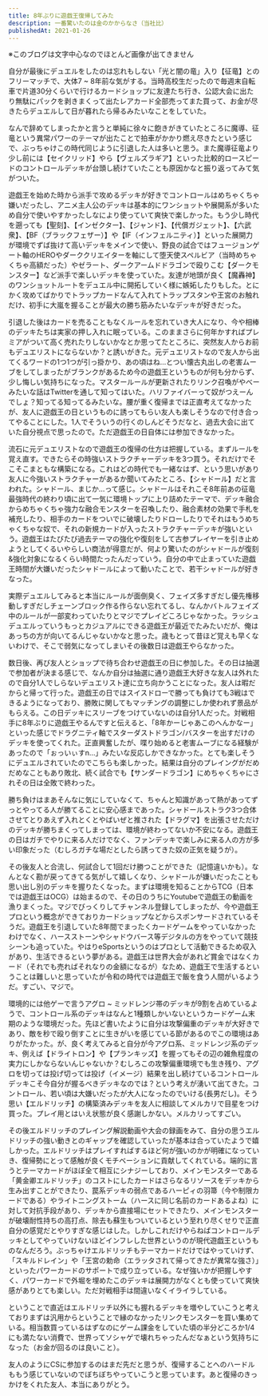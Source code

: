 ```yaml
---
title: 8年ぶりに遊戯王復帰してみた
description: 一番驚いたのは金のかからなさ（当社比）
publishedAt: 2021-01-26
---
```


※このブログは文字中心なのでほとんど画像が出てきません

自分が最後にデュエルをしたのは忘れもしない「光と闇の竜」入り【征竜】とのフリーマッチで、大体7 ~ 8年前な気がする。当時高校生だったので毎週末自転車で片道30分くらいで行けるカードショップに友達たち行き、公認大会に出たり無駄にパックを剥きまくって出たレアカード全部売ってまた買って、お金が尽きたらデュエルして日が暮れたら帰るみたいなことをしていた。

なんで辞めてしまったかと言うと単純に徐々に飽きがきていたところに魔導、征竜という異常パワーのテーマが出たことで拍車がかかり燃え尽きたという感じで、ぶっちゃけこの時代同じように引退した人は多いと思う。また魔導征竜より少し前には【セイクリッド】やら【ヴェルズラギア】といった比較的ロースピードのコントロールデッキが台頭し続けていたことも原因かなと振り返ってみて気がついた。

遊戯王を始めた時から派手で攻めるデッキが好きでコントロールはめちゃくちゃ嫌いだったし、アニメ主人公のデッキは基本的にワンショットや展開系が多いため自分で使いやすかったしなにより使っていて爽快で楽しかった。もう少し時代を遡っても【聖刻】、【インゼクター】、【ジャンド】、【代償ガジェット】、【六武衆】、【BF（ブラックフェザー）】や【IF（インフェルニティ）】といった展開力が環境でずば抜けて高いデッキをメインで使い、野良の試合ではフュージョンゲート軸のHEROやダーククリエイターを軸にして堕天使スペルビア（当時めちゃくちゃ高額だった）やゼラート、ダークアームドドラゴンで殴りこむ【ダークモンスター】など派手で楽しいデッキを使っていた。友達が地頭が良く【魔轟神】のワンショットルートをデュエル中に開拓していく様に嫉妬したりもした。とにかく攻めてばかりでトラップカードなんて入れてトラップスタンや王宮のお触れだけ、初手に大嵐を握ることが最大の勝ち筋みたいなデッキが好きだった。

引退した後はカードを売ることもなくルールを忘れていき大人になり、今や相棒のデッキたちは実家の押し入れに眠っている。このままさらに何年かすればプレミアがついて高く売れたりしないかなとか思ってたところに、突然友人からお前もデュエリストにならないか？と誘いがきた。元デュエリストなので友人から出てくるワードの1つ1つが引っ掛かり、あの頃はね…とつい懐古丸出しの老害ムーブをしてしまったがブランクがあるため今の遊戯王というものが何も分からず、少し悔しい気持ちになった。マスタールールが更新されたりリンク召喚がやべーみたいな話はTwitterを通して知ってはいた。ハリファイバーって奴がつえーんでしょ？知ってる知ってるみたいな。腰が重く復帰までは正直考えてなかったが、友人に遊戯王の日というものに誘ってもらい友人も楽しそうなので付き合ってやることにした。1人でそういうの行くのしんどそうだなと、過去大会に出ていた自分視点で思ったので。ただ遊戯王の日自体には参加できなかった。

流石に元デュエリストなので遊戯王の復帰の仕方は把握している。まずルールを覚え直す。できたらその時強いストラクチャーデッキを3つ買う。それだけでそこそこまともな構築になる。これはどの時代でも一緒なはず、という思いがあり友人に今強いストラクチャーがあるか聞いてみたところ、【シャドール】だと言われた。シャドール、まじか…って感じ。シャドールはそれこそ8年前あの征竜最強時代の終わり頃に出て一気に環境トップに上り詰めたテーマで、デッキ融合からめちゃくちゃ強力な融合モンスターを召喚したり、融合素材の効果で手札を補充したり、相手のカードをついでに破壊したりドローしたりでそれはもうめちゃくちゃな奴で、それの新規カードが入ったストラクチャーデッキが強いという。遊戯王はたびたび過去テーマの強化や復刻をして古参プレイヤーを引き止めようとしてくるいやらしい商法が得意だが、何より驚いたのがシャドールが復刻&強化対象になるくらい時間たったんだっていう。自分の中で止まっていた遊戯王時間が大嫌いだったシャドールによって動いたことで、若干シャドールが好きなった。

実際デュエルしてみると本当にルールが面倒臭く、フェイズ多すぎだし優先権移動しすぎだしチェーンブロック作る作らない忘れてるし、なんかバトルフェイズ中のルールが一部変わっていたりとマジでプレイどころじゃなかった。ラッシュデュエルっていうもっとカジュアルにできる遊戯王が最近でたみたいだが、俺はあっちの方が向いてるんじゃないかなと思った。歳もとって昔ほど覚えも早くないわけで、そこで弱気になってしまいその後数日は遊戯王やらなかった。

数日後、再び友人とショップで待ち合わせ遊戯王の日に参加した。その日は抽選で参加者が決まる感じで、なんか自分は抽選に通り遊戯王大好きな友人は外れたので自分1人でしらないデュエリスト達に立ち向かうことになった。友人は暇だからと帰って行った。遊戯王の日ではスイスドローで勝っても負けても3戦はできるようになっており、勝敗に関してもマッチングの調整にしか使われず景品がもらえる。この日デッキにスリーブをつけていないのは自分1人だった。対戦相手に8年ぶりに遊戯王やるんですと伝えると、「8年かーじゃあこのへんかなー」といった感じでドラグニティ軸でスターダストドラゴン/バスターを出すだけのデッキを使ってくれた。正直興奮したが、喋り始めると老害ムーブになる経験があったので「ぉっいぃすn…」みたいな反応しかできなかった。とても楽しそうにデュエルされていたのでこちらも楽しかった。結果は自分のプレイングがだめだめなこともあり敗北、続く試合でも【サンダードラゴン】にめちゃくちゃにされその日は全敗で終わった。

勝ち負けはまあそんなに気にしていなくて、ちゃんと知識があって熱があってずっとやってる人が勝てることに安心感まであった。シャドールストラク3つ合体させてとりあえず入れとくとやばいぜと推された【ドラグマ】を出張させただけのデッキが勝ちまくってしまっては、環境が終わってないか不安になる。遊戯王の日はガチでやりに来る人だけでなく、ファンデッキで楽しみに来る人の方が多い印象だった（むしろガチな場だとしたら誘ってきた奴の正気を疑うが）。

その後友人と合流し、何試合して1回だけ勝つことができた（記憶違いかも）。なんとなく勘が戻ってきてる気がして嬉しくなり、シャドールが嫌いだったことも思い出し別のデッキを握りたくなった。まずは環境を知ることからTCG（日本では遊戯王はOCG）は始まるので、その日のうちにYoutubeで遊戯王の動画を漁りまくった。マジでびっくりしてチャンネル登録してしまったが、今や遊戯王プロという概念ができておりカードショップなどからスポンサードされているそうだ。遊戯王を引退していた8年間でまったくカードゲームをやっていなかったわけでなく、ハースストーンやシャドウバース等デジタルの方をやっていて競技シーンも追っていた。やはりeSportsというのはプロとして活動できるため収入があり、生活できるという夢がある。遊戯王は世界大会があれど賞金ではなくカード（それでも売ればそれなりの金額になるが）なため、遊戯王で生活するということは難しいと思っていたが令和の時代では遊戯王で飯を食う人間がいるようだ。すごい、マジで。

環境的には他ゲーで言うアグロ ~ ミッドレンジ帯のデッキが9割を占めているようで、コントロール系のデッキはなんと1種類しかいないというカードゲーム末期のような環境だった。先ほど書いたように自分は攻撃偏重のデッキが大好きであり、敵を秒で殴り倒すことに生きがいを感じている節があるのでこの環境はありがたかった。が、良く考えてみると自分が今アグロ系、ミッドレンジ系のデッキ、例えば【ドライトロン】や【プランキッズ】を握ってもその辺の雑魚程度の実力にしかならないんじゃないか？むしろこの攻撃偏重環境でも生き残り、アグロを切っては投げ切っては投げ（イメージ）結果を出し続けているコントロールデッキこそ今自分が握るべきデッキなのでは？という考えが湧いて出てきた。コントロール、若い頃は大嫌いだったが大人になったのでいける(長男だし)。そう思い【エルドリッチ】の構築済みデッキを友人に相談してメルカリで目星をつけ買った。プレイ用とはいえ状態が良く感謝しかない。メルカリってすごい。

その後エルドリッチのプレイング解説動画や大会の録画をみて、自分の思うエルドリッチの強い動きとのギャップを確認していったが基本は合っていたようで嬉しかった。エルドリッチはプレイすればするほど何が強いのかが明確になっていき、復帰勢にとって感触が良くモチベーションに貢献してくれている。端的に言うとテーマカードがほぼ全て相互にシナジーしており、メインモンスターである「黄金卿エルドリッチ」のコストにしたカードはさらなるリソースをデッキから生み出すことができたり、罠系デッキの弱点であるハーピィの羽箒（今や制限カードである）やライトニングストーム（ハースに同じ名前のカードあるよね）に対して対抗手段があり、デッキから直接場にセットできたり、メインモンスターが破壊耐性持ちの高打点、除去も蘇生もついているという至れり尽くせりで正直自分の感覚だとやりすぎな感じはした。しかしこれだけやらねばコントロールデッキとしてやっていけないほどインフレした世界というのが現代遊戯王というものなんだろう。ぶっちゃけエルドリッチもテーマカードだけではやっていけず、「スキルドレイン」や「王宮の勅命（エラッタされて帰ってきたが異常な強さ）」といったパワーカードのサポートで成り立っている。なぜ強いかが把握しやすく、パワーカードで外堀を埋めたこのデッキは展開力がなくとも使っていて爽快感がありとても楽しい。ただ対戦相手は間違いなくイライラしている。

ということで直近はエルドリッチ以外にも握れるデッキを増やしていこうと考えておりまずは汎用からということで縁のなかったリンクモンスターを買い集めている。相当数買っているはずなのにゲーム課金をしていた頃の半分どころか1/4にも満たない消費で、世界ってソシャゲで壊れちゃったんだなぁという気持ちになった（お金が回るのは良いこと）。

友人のようにCSに参加するのはまだ先だと思うが、復帰することへのハードルももう感じていないのでぼちぼちやっていこうと思っています。あと復帰のきっかけをくれた友人、本当にありがとう。
